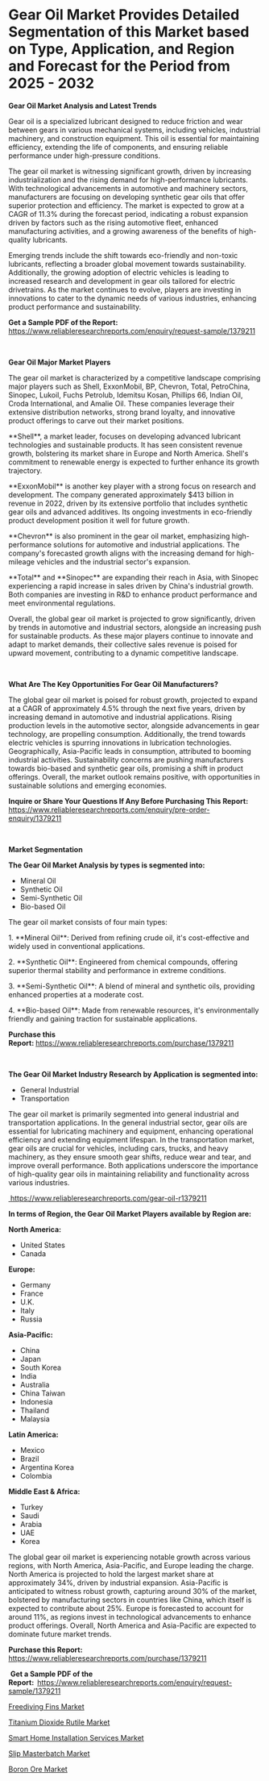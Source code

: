 <p><h1>Gear Oil Market Provides Detailed Segmentation of this Market based on Type, Application, and Region and Forecast for the Period from 2025 - 2032</h1></p><p><strong>Gear Oil Market Analysis and Latest Trends</strong></p>
<p><p>Gear oil is a specialized lubricant designed to reduce friction and wear between gears in various mechanical systems, including vehicles, industrial machinery, and construction equipment. This oil is essential for maintaining efficiency, extending the life of components, and ensuring reliable performance under high-pressure conditions.</p><p>The gear oil market is witnessing significant growth, driven by increasing industrialization and the rising demand for high-performance lubricants. With technological advancements in automotive and machinery sectors, manufacturers are focusing on developing synthetic gear oils that offer superior protection and efficiency. The market is expected to grow at a CAGR of 11.3% during the forecast period, indicating a robust expansion driven by factors such as the rising automotive fleet, enhanced manufacturing activities, and a growing awareness of the benefits of high-quality lubricants. </p><p>Emerging trends include the shift towards eco-friendly and non-toxic lubricants, reflecting a broader global movement towards sustainability. Additionally, the growing adoption of electric vehicles is leading to increased research and development in gear oils tailored for electric drivetrains. As the market continues to evolve, players are investing in innovations to cater to the dynamic needs of various industries, enhancing product performance and sustainability.</p></p>
<p><strong>Get a Sample PDF of the Report:&nbsp;</strong> <a href="https://www.reliableresearchreports.com/enquiry/request-sample/1379211?utm_campaign=28&utm_medium=2&utm_source=Github&utm_content=ia&utm_term=30012025&utm_id=gear-oil">https://www.reliableresearchreports.com/enquiry/request-sample/1379211</a></p>
<p>&nbsp;</p>
<p><strong>Gear Oil Major Market Players</strong></p>
<p><p>The gear oil market is characterized by a competitive landscape comprising major players such as Shell, ExxonMobil, BP, Chevron, Total, PetroChina, Sinopec, Lukoil, Fuchs Petrolub, Idemitsu Kosan, Phillips 66, Indian Oil, Croda International, and Amalie Oil. These companies leverage their extensive distribution networks, strong brand loyalty, and innovative product offerings to carve out their market positions.</p><p>**Shell**, a market leader, focuses on developing advanced lubricant technologies and sustainable products. It has seen consistent revenue growth, bolstering its market share in Europe and North America. Shell's commitment to renewable energy is expected to further enhance its growth trajectory.</p><p>**ExxonMobil** is another key player with a strong focus on research and development. The company generated approximately $413 billion in revenue in 2022, driven by its extensive portfolio that includes synthetic gear oils and advanced additives. Its ongoing investments in eco-friendly product development position it well for future growth.</p><p>**Chevron** is also prominent in the gear oil market, emphasizing high-performance solutions for automotive and industrial applications. The company's forecasted growth aligns with the increasing demand for high-mileage vehicles and the industrial sector's expansion.</p><p>**Total** and **Sinopec** are expanding their reach in Asia, with Sinopec experiencing a rapid increase in sales driven by China's industrial growth. Both companies are investing in R&D to enhance product performance and meet environmental regulations.</p><p>Overall, the global gear oil market is projected to grow significantly, driven by trends in automotive and industrial sectors, alongside an increasing push for sustainable products. As these major players continue to innovate and adapt to market demands, their collective sales revenue is poised for upward movement, contributing to a dynamic competitive landscape.</p></p>
<p>&nbsp;</p>
<p><strong>What Are The Key Opportunities For Gear Oil Manufacturers?</strong></p>
<p><p>The global gear oil market is poised for robust growth, projected to expand at a CAGR of approximately 4.5% through the next five years, driven by increasing demand in automotive and industrial applications. Rising production levels in the automotive sector, alongside advancements in gear technology, are propelling consumption. Additionally, the trend towards electric vehicles is spurring innovations in lubrication technologies. Geographically, Asia-Pacific leads in consumption, attributed to booming industrial activities. Sustainability concerns are pushing manufacturers towards bio-based and synthetic gear oils, promising a shift in product offerings. Overall, the market outlook remains positive, with opportunities in sustainable solutions and emerging economies.</p></p>
<p><strong>Inquire or Share Your Questions If Any Before Purchasing This Report:</strong> <a href="https://www.reliableresearchreports.com/enquiry/pre-order-enquiry/1379211?utm_campaign=28&utm_medium=2&utm_source=Github&utm_content=ia&utm_term=30012025&utm_id=gear-oil">https://www.reliableresearchreports.com/enquiry/pre-order-enquiry/1379211</a></p>
<p>&nbsp;</p>
<p><strong>Market Segmentation</strong></p>
<p><strong>The Gear Oil Market Analysis by types is segmented into:</strong></p>
<p><ul><li>Mineral Oil</li><li>Synthetic Oil</li><li>Semi-Synthetic Oil</li><li>Bio-based Oil</li></ul></p>
<p><p>The gear oil market consists of four main types: </p><p>1. **Mineral Oil**: Derived from refining crude oil, it's cost-effective and widely used in conventional applications.</p><p>  </p><p>2. **Synthetic Oil**: Engineered from chemical compounds, offering superior thermal stability and performance in extreme conditions.</p><p>  </p><p>3. **Semi-Synthetic Oil**: A blend of mineral and synthetic oils, providing enhanced properties at a moderate cost.</p><p>  </p><p>4. **Bio-based Oil**: Made from renewable resources, it's environmentally friendly and gaining traction for sustainable applications.</p></p>
<p><strong>Purchase this Report:&nbsp;</strong><a href="https://www.reliableresearchreports.com/purchase/1379211?utm_campaign=28&utm_medium=2&utm_source=Github&utm_content=ia&utm_term=30012025&utm_id=gear-oil">https://www.reliableresearchreports.com/purchase/1379211</a></p>
<p>&nbsp;</p>
<p><strong>The Gear Oil Market Industry Research by Application is segmented into:</strong></p>
<p><ul><li>General Industrial</li><li>Transportation</li></ul></p>
<p><p>The gear oil market is primarily segmented into general industrial and transportation applications. In the general industrial sector, gear oils are essential for lubricating machinery and equipment, enhancing operational efficiency and extending equipment lifespan. In the transportation market, gear oils are crucial for vehicles, including cars, trucks, and heavy machinery, as they ensure smooth gear shifts, reduce wear and tear, and improve overall performance. Both applications underscore the importance of high-quality gear oils in maintaining reliability and functionality across various industries.</p></p>
<p><a href="https://www.reliableresearchreports.com/gear-oil-r1379211?utm_campaign=28&utm_medium=2&utm_source=Github&utm_content=ia&utm_term=30012025&utm_id=gear-oil">&nbsp;https://www.reliableresearchreports.com/gear-oil-r1379211</a></p>
<p><strong>In terms of Region, the Gear Oil Market Players available by Region are:</strong></p>
<p>
    <p> <strong> North America: </strong>
        <ul>
            <li>United States</li>
            <li>Canada</li>
        </ul>
        </p> 
    <p> <strong> Europe: </strong>
        <ul>
            <li>Germany</li>
            <li>France</li>
            <li>U.K.</li>
            <li>Italy</li>
            <li>Russia</li>
        </ul>
        </p> 
    <p> <strong> Asia-Pacific: </strong>
        <ul>
            <li>China</li>
            <li>Japan</li>
            <li>South Korea</li>
            <li>India</li>
            <li>Australia</li>
            <li>China Taiwan</li>
            <li>Indonesia</li>
            <li>Thailand</li>
            <li>Malaysia</li>
        </ul>
        </p> 
    <p> <strong> Latin America: </strong>
        <ul>
            <li>Mexico</li>
            <li>Brazil</li>
            <li>Argentina Korea</li>
            <li>Colombia</li>
        </ul>
        </p> 
    <p> <strong> Middle East & Africa: </strong>
        <ul>
            <li>Turkey</li>
            <li>Saudi</li>
            <li>Arabia</li>
            <li>UAE</li>
            <li>Korea</li>
        </ul>
    </p>
    </p>
<p><p>The global gear oil market is experiencing notable growth across various regions, with North America, Asia-Pacific, and Europe leading the charge. North America is projected to hold the largest market share at approximately 34%, driven by industrial expansion. Asia-Pacific is anticipated to witness robust growth, capturing around 30% of the market, bolstered by manufacturing sectors in countries like China, which itself is expected to contribute about 25%. Europe is forecasted to account for around 11%, as regions invest in technological advancements to enhance product offerings. Overall, North America and Asia-Pacific are expected to dominate future market trends.</p></p>
<p><strong>Purchase this Report: </strong><a href="https://www.reliableresearchreports.com/purchase/1379211?utm_campaign=28&utm_medium=2&utm_source=Github&utm_content=ia&utm_term=30012025&utm_id=gear-oil">https://www.reliableresearchreports.com/purchase/1379211</a></p>
<p>&nbsp;<strong>Get a Sample PDF of the Report:&nbsp;&nbsp;</strong><a href="https://www.reliableresearchreports.com/enquiry/request-sample/1379211?utm_campaign=28&utm_medium=2&utm_source=Github&utm_content=ia&utm_term=30012025&utm_id=gear-oil">https://www.reliableresearchreports.com/enquiry/request-sample/1379211</a></p>
<p><strong></strong></p>
<p><p><a href="https://www.linkedin.com/pulse/global-freediving-fins-market-analysis-explosive-growth-trends-byazf?utm_campaign=28&utm_medium=2&utm_source=Github&utm_content=ia&utm_term=30012025&utm_id=gear-oil">Freediving Fins Market</a></p><p><a href="https://github.com/mauripalmi/Market-Research-Report-List-6/blob/main/titanium-dioxide-rutile-market.md?utm_campaign=28&utm_medium=2&utm_source=Github&utm_content=ia&utm_term=30012025&utm_id=gear-oil">Titanium Dioxide Rutile Market</a></p><p><a href="https://www.linkedin.com/pulse/industry-projections-global-smart-home-installation-services-6usnf?utm_campaign=28&utm_medium=2&utm_source=Github&utm_content=ia&utm_term=30012025&utm_id=gear-oil">Smart Home Installation Services Market</a></p><p><a href="https://www.linkedin.com/pulse/based-recent-market-research-slip-masterbatch-set-experience-g8hpe?utm_campaign=28&utm_medium=2&utm_source=Github&utm_content=ia&utm_term=30012025&utm_id=gear-oil">Slip Masterbatch Market</a></p><p><a href="https://github.com/gulaimolin/Market-Research-Report-List-7/blob/main/boron-ore-market.md?utm_campaign=28&utm_medium=2&utm_source=Github&utm_content=ia&utm_term=30012025&utm_id=gear-oil">Boron Ore Market</a></p></p>